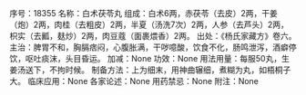 序号：18355
名称：白术茯苓丸
组成：白术6两，赤茯苓（去皮）2两，干姜（炮）2两，肉桂（去粗皮）2两，半夏（汤洗7次）2两，人参（去芦头）2两，枳实（去瓤，麸炒）2两，肉豆蔻（面裹煨香）2两。
出处：《杨氏家藏方》卷六。
主治：脾胃不和，胸膈痞闷，心腹胀满，干哕噫酸，饮食不化，肠鸣泄泻，酒癖停饮，呕吐痰沫，头目昏运。
加减：None
功效：None
用法用量：每服50丸，生姜汤送下，不拘时候。
制备方法：上为细末，用神曲辗细，煮糊为丸，如梧桐子大。
临床应用：None
各家论述：None
用药禁忌：None
附注：None
